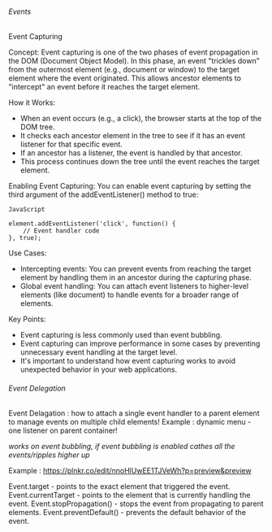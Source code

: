 ###### Events
Event Capturing

Concept:
Event capturing is one of the two phases of event propagation in the DOM (Document Object Model). In this phase, an event "trickles down" from the outermost element (e.g., document or window) to the target element where the event originated.
This allows ancestor elements to "intercept" an event before it reaches the target element.

How it Works:
- When an event occurs (e.g., a click), the browser starts at the top of the DOM tree.
- It checks each ancestor element in the tree to see if it has an event listener for that specific event.
- If an ancestor has a listener, the event is handled by that ancestor.
- This process continues down the tree until the event reaches the target element.

Enabling Event Capturing:
You can enable event capturing by setting the third argument of the addEventListener() method to true:
```
JavaScript

element.addEventListener('click', function() { 
    // Event handler code
}, true); 
```

Use Cases:
- Intercepting events: You can prevent events from reaching the target element by handling them in an ancestor during the capturing phase.
- Global event handling: You can attach event listeners to higher-level elements (like document) to handle events for a broader range of elements.

Key Points:

- Event capturing is less commonly used than event bubbling.
- Event capturing can improve performance in some cases by preventing unnecessary event handling at the target level.
- It's important to understand how event capturing works to avoid unexpected behavior in your web applications.

###### Event Delegation 


Event Delagation : how to attach a single event handler to a parent element to manage events on multiple child elements!
Example : dynamic menu - one listener on parent container! 

*works on event bubbling, if event bubbling is enabled*
*cathes all the events/ripples higher up*

Example : https://plnkr.co/edit/nnoHlUwEE1TJVeWh?p=preview&preview

Event.target - points to the exact element that triggered the event.
Event.currentTarget - points to the element that is currently handling the event.
Event.stopPropagation() - stops the event from propagating to parent elements.
Event.preventDefault() - prevents the default behavior of the event.

